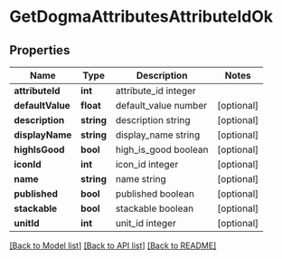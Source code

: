 # GetDogmaAttributesAttributeIdOk

## Properties
Name | Type | Description | Notes
------------ | ------------- | ------------- | -------------
**attributeId** | **int** | attribute_id integer | 
**defaultValue** | **float** | default_value number | [optional] 
**description** | **string** | description string | [optional] 
**displayName** | **string** | display_name string | [optional] 
**highIsGood** | **bool** | high_is_good boolean | [optional] 
**iconId** | **int** | icon_id integer | [optional] 
**name** | **string** | name string | [optional] 
**published** | **bool** | published boolean | [optional] 
**stackable** | **bool** | stackable boolean | [optional] 
**unitId** | **int** | unit_id integer | [optional] 

[[Back to Model list]](../README.md#documentation-for-models) [[Back to API list]](../README.md#documentation-for-api-endpoints) [[Back to README]](../README.md)


